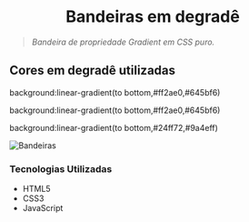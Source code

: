 <h1 align="center">Bandeiras em degradê</h1>

>  *Bandeira de propriedade Gradient em CSS puro.*

## Cores em degradê utilizadas
background:linear-gradient(to bottom,#ff2ae0,#645bf6)

background:linear-gradient(to bottom,#ff2ae0,#645bf6)

background:linear-gradient(to bottom,#24ff72,#9a4eff)


![Bandeiras](https://user-images.githubusercontent.com/91090285/197051263-39a2c9fc-8627-4549-8ef9-656c95eeeae4.png)


<h3>Tecnologias Utilizadas</h3>

- HTML5
- CSS3
- JavaScript

